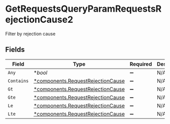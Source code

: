 # GetRequestsQueryParamRequestsRejectionCause2

Filter by rejection cause


## Fields

| Field                                                                                 | Type                                                                                  | Required                                                                              | Description                                                                           |
| ------------------------------------------------------------------------------------- | ------------------------------------------------------------------------------------- | ------------------------------------------------------------------------------------- | ------------------------------------------------------------------------------------- |
| `Any`                                                                                 | **bool*                                                                               | :heavy_minus_sign:                                                                    | N/A                                                                                   |
| `Contains`                                                                            | [*components.RequestRejectionCause](../../models/components/requestrejectioncause.md) | :heavy_minus_sign:                                                                    | N/A                                                                                   |
| `Gt`                                                                                  | [*components.RequestRejectionCause](../../models/components/requestrejectioncause.md) | :heavy_minus_sign:                                                                    | N/A                                                                                   |
| `Gte`                                                                                 | [*components.RequestRejectionCause](../../models/components/requestrejectioncause.md) | :heavy_minus_sign:                                                                    | N/A                                                                                   |
| `Le`                                                                                  | [*components.RequestRejectionCause](../../models/components/requestrejectioncause.md) | :heavy_minus_sign:                                                                    | N/A                                                                                   |
| `Lte`                                                                                 | [*components.RequestRejectionCause](../../models/components/requestrejectioncause.md) | :heavy_minus_sign:                                                                    | N/A                                                                                   |